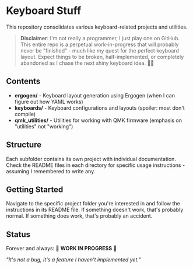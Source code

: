 # Keyboard Stuff

This repository consolidates various keyboard-related projects and utilities.

> **Disclaimer**: I'm not really a programmer, I just play one on GitHub. This entire repo is a perpetual work-in-progress that will probably never be "finished" - much like my quest for the perfect keyboard layout. Expect things to be broken, half-implemented, or completely abandoned as I chase the next shiny keyboard idea. 🤷‍♂️

## Contents

- **ergogen/** - Keyboard layout generation using Ergogen (when I can figure out how YAML works)
- **keyboards/** - Keyboard configurations and layouts (spoiler: most don't compile)
- **qmk_utilities/** - Utilities for working with QMK firmware (emphasis on "utilities" not "working")

## Structure

Each subfolder contains its own project with individual documentation. Check the README files in each directory for specific usage instructions - assuming I remembered to write any.

## Getting Started

Navigate to the specific project folder you're interested in and follow the instructions in its README file. If something doesn't work, that's probably normal. If something does work, that's probably an accident.

## Status

Forever and always: 🚧 **WORK IN PROGRESS** 🚧

*"It's not a bug, it's a feature I haven't implemented yet."*